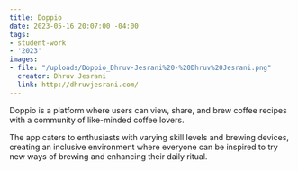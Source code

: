 ```yaml
---
title: Doppio
date: 2023-05-16 20:07:00 -04:00
tags:
- student-work
- '2023'
images:
- file: "/uploads/Doppio_Dhruv-Jesrani%20-%20Dhruv%20Jesrani.png"
  creator: Dhruv Jesrani
  link: http://dhruvjesrani.com/
---
```


Doppio is a platform where users can view, share, and brew coffee recipes with a community of like-minded coffee lovers. 

The app caters to enthusiasts with varying skill levels and brewing devices, creating an inclusive environment where everyone can be inspired to try new ways of brewing and enhancing their daily ritual.
